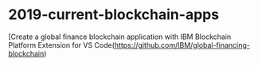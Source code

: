 # 2019-current-blockchain-apps

[Create a global finance blockchain application with IBM Blockchain Platform Extension for VS Code(https://github.com/IBM/global-financing-blockchain)
